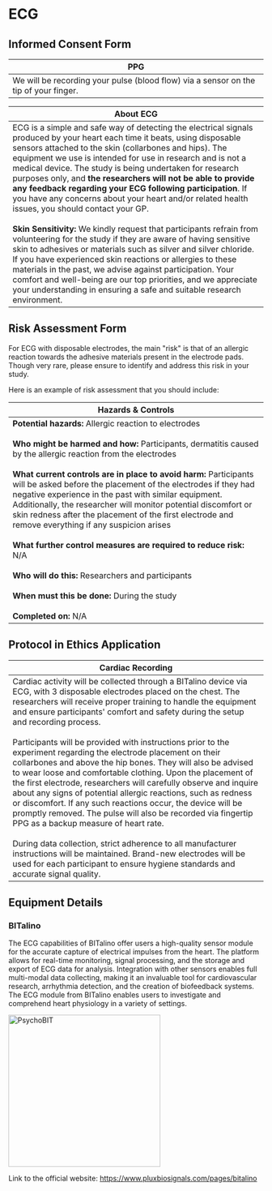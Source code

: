 # ECG

## Informed Consent Form

| PPG |
| --- |
| We will be recording your pulse (blood flow) via a sensor on the tip of your finger. |

| About ECG | 
| --- |
| ECG is a simple and safe way of detecting the electrical signals produced by your heart each time it beats, using disposable sensors attached to the skin (collarbones and hips). The equipment we use is intended for use in research and is not a medical device. The study is being undertaken for research purposes only, and **the researchers will not be able to provide any feedback regarding your ECG following participation**. If you have any concerns about your heart and/or related health issues, you should contact your GP. <br/><br/> **Skin Sensitivity:** We kindly request that participants refrain from volunteering for the study if they are aware of having sensitive skin to adhesives or materials such as silver and silver chloride. If you have experienced skin reactions or allergies to these materials in the past, we advise against participation. Your comfort and well-being are our top priorities, and we appreciate your understanding in ensuring a safe and suitable research environment. |

## Risk Assessment Form

For ECG with disposable electrodes, the main "risk" is that of an allergic reaction towards the adhesive materials present in the electrode pads. Though very rare, please ensure to identify and address this risk in your study. 

Here is an example of risk assessment that you should include:

| Hazards & Controls | 
| --- |
| **Potential hazards:** Allergic reaction to electrodes <br/><br/> **Who might be harmed and how:** Participants, dermatitis caused by the allergic reaction from the electrodes <br/><br/> **What current controls are in place to avoid harm:** Participants will be asked before the placement of the electrodes if they had negative experience in the past with similar equipment. Additionally, the researcher will monitor potential discomfort or skin redness after the placement of the first electrode and remove everything if any suspicion arises <br/><br/> **What further control measures are required to reduce risk:** N/A <br/><br/> **Who will do this:** Researchers and participants <br/><br/> **When must this be done:** During the study <br/><br/> **Completed on:** N/A|

## Protocol in Ethics Application

| Cardiac Recording | 
| --- |
| Cardiac activity will be collected through a BITalino device via ECG, with 3 disposable electrodes placed on the chest. The researchers will receive proper training to handle the equipment and ensure participants' comfort and safety during the setup and recording process.<br/><br/> Participants will be provided with instructions prior to the experiment regarding the electrode placement on their collarbones and above the hip bones. They will also be advised to wear loose and comfortable clothing. Upon the placement of the first electrode, researchers will carefully observe and inquire about any signs of potential allergic reactions, such as redness or discomfort. If any such reactions occur, the device will be promptly removed. The pulse will also be recorded via fingertip PPG as a backup measure of heart rate.<br/><br/> During data collection, strict adherence to all manufacturer instructions will be maintained. Brand-new electrodes will be used for each participant to ensure hygiene standards and accurate signal quality. |

## Equipment Details

### BITalino

The ECG capabilities of BITalino offer users a high-quality sensor module for the accurate capture of electrical impulses from the heart. The platform allows for real-time monitoring, signal processing, and the storage and export of ECG data for analysis. Integration with other sensors enables full multi-modal data collecting, making it an invaluable tool for cardiovascular research, arrhythmia detection, and the creation of biofeedback systems. The ECG module from BITalino enables users to investigate and comprehend heart physiology in a variety of settings.

<a href="https://www.pluxbiosignals.com/collections/bitalino/products/psychobit"><img src="https://www.pluxbiosignals.com/cdn/shop/products/bitalino-revolution-psychobit-bt.jpg" height="300" alt = "PsychoBIT"/></a>

Link to the official website: https://www.pluxbiosignals.com/pages/bitalino

